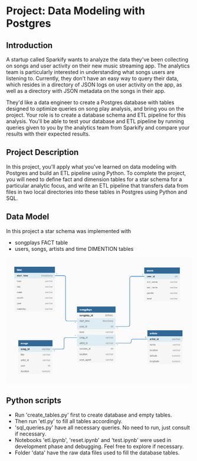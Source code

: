 # Project: Data Modeling with Postgres
## Introduction
A startup called Sparkify wants to analyze the data they've been collecting on songs and user activity on their new music streaming app. The analytics team is particularly interested in understanding what songs users are listening to. Currently, they don't have an easy way to query their data, which resides in a directory of JSON logs on user activity on the app, as well as a directory with JSON metadata on the songs in their app.

They'd like a data engineer to create a Postgres database with tables designed to optimize queries on song play analysis, and bring you on the project. Your role is to create a database schema and ETL pipeline for this analysis. You'll be able to test your database and ETL pipeline by running queries given to you by the analytics team from Sparkify and compare your results with their expected results.

## Project Description
In this project, you'll apply what you've learned on data modeling with Postgres and build an ETL pipeline using Python. To complete the project, you will need to define fact and dimension tables for a star schema for a particular analytic focus, and write an ETL pipeline that transfers data from files in two local directories into these tables in Postgres using Python and SQL.

## Data Model
In this project a star schema was implemented with 
- songplays FACT table
- users, songs, artists and time DIMENTION tables

![schema](schema.png)

## Python scripts
- Run 'create_tables.py' first to create database and empty tables.
- Then run 'etl.py' to fill all tables accordingly.
- 'sql_queries.py' have all necessary queries. No need to run, just consult if necessary.
- Notebooks 'etl.ipynb', 'reset.ipynb' and 'test.ipynb' were used in development phase and debugging. Feel free to explore if necessary.
- Folder 'data' have the raw data files used to fill the database tables.